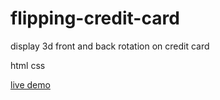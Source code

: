 # flipping-credit-card

display 3d front and back rotation on credit card

html css

<a href="https://chongjiayee0156.github.io/flipping-credit-card/"> live demo </a>
